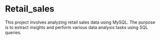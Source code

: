 # Retail_sales
This project involves analyzing retail sales data using MySQL. The purpose is to extract insights and perform various data analysis tasks using SQL queries.
